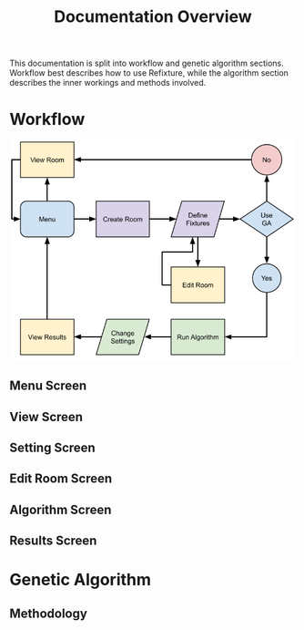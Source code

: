 ﻿---
permalink: /documentation/
title: "Documentation Overview"
toc: true
toc_label: "Documentation"
toc_icon: "bars"
toc_sticky: true
---

This documentation is split into workflow and genetic algorithm sections. Workflow best describes how to use Refixture, while the algorithm section describes the inner workings and methods involved.

# Workflow

![Flowchart](/assets/images/Refixture-Flowchart.png)

## Menu Screen



## View Screen



## Setting Screen



## Edit Room Screen



## Algorithm Screen



## Results Screen

# Genetic Algorithm

## Methodology